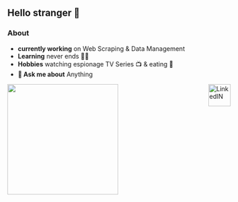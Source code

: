 ## Hello stranger 👋 


                                                                                                                                               
                                                                                                                                              
### About
- **currently working** on Web Scraping & Data Management
- **Learning** never ends 👨‍💻
- **Hobbies** watching espionage TV Series :tv: & eating :pizza:
- **💬 Ask me about** Anything
                                                                                                                                                                      
                                                                                                                                                                               
<div   >
    <img   align="left" src="https://octodex.github.com/images/pythocat.png" width=250" height="250" />
</div>

<a  href="https://www.linkedin.com/in/guillermovillois/" >
                  <img  align="right" alt="LinkedIN" src="https://www.flaticon.com/svg/static/icons/svg/1409/1409945.svg" width=50" height="50">
         </a>                           
<!--
**guillermovillois/guillermovillois** is a ✨ _special_ ✨ repository because its `README.md` (this file) appears on your GitHub profile.

Here are some ideas to get you started:

- 🔭 I’m currently working on ...
- 🌱 I’m currently learning ...
- 👯 I’m looking to collaborate on ...
- 🤔 I’m looking for help with ...
- 💬 Ask me about ...
- 📫 How to reach me: ...
- 😄 Pronouns: ...
- ⚡ Fun fact: ...
-->
